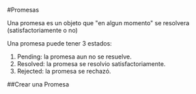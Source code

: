 #Promesas

Una promesa es un objeto que "en algun momento" se resolvera (satisfactoriamente o no)

Una promesa puede tener 3 estados:

1. Pending: la promesa aun no se resuelve.
2. Resolved: la promesa se resolvio satisfactoriamente.
3. Rejected: la promesa se rechazó.

##Crear una Promesa
